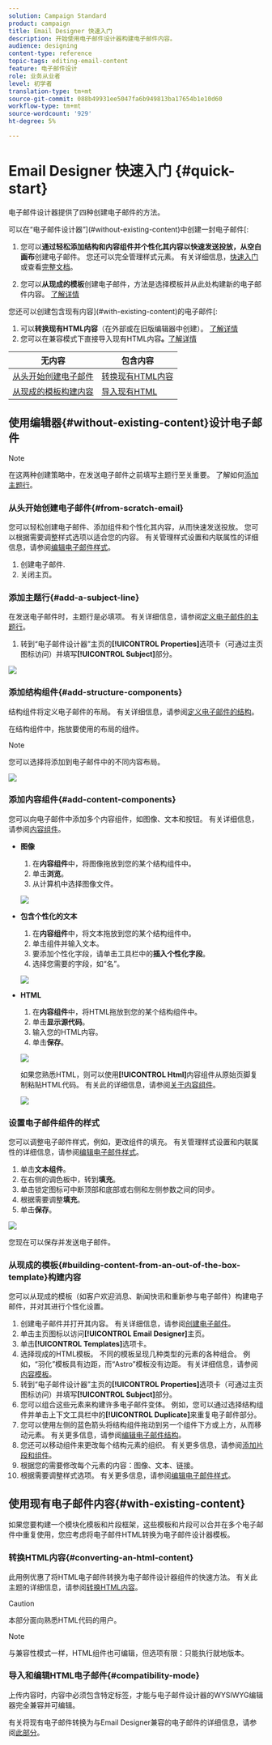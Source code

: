 ```yaml
---
solution: Campaign Standard
product: campaign
title: Email Designer 快速入门
description: 开始使用电子邮件设计器构建电子邮件内容。
audience: designing
content-type: reference
topic-tags: editing-email-content
feature: 电子邮件设计
role: 业务从业者
level: 初学者
translation-type: tm+mt
source-git-commit: 088b49931ee5047fa6b949813ba17654b1e10d60
workflow-type: tm+mt
source-wordcount: '929'
ht-degree: 5%

---
```


# Email Designer 快速入门 {#quick-start}

电子邮件设计器提供了四种创建电子邮件的方法。

可以在“电子邮件设计器”](#without-existing-content)中创建一封电子邮件[:

1. 您可以&#x200B;**通过轻松添加结构和内容组件并个性化其内容以快速发送投放，从空白画布**&#x200B;创建电子邮件。 您还可以完全管理样式元素。 有关详细信息，[快速入门](#from-scratch-email)或查看[完整文档](../../designing/using/designing-from-scratch.md#designing-an-email-content-from-scratch)。

1. 您可以&#x200B;**从现成的模板**&#x200B;创建电子邮件，方法是选择模板并从此处构建新的电子邮件内容。 [了解详情](#building-content-from-an-out-of-the-box-template)

您还可以创建包含现有内容](#with-existing-content)的电子邮件[:

1. 可以&#x200B;**转换现有HTML内容**（在外部或在旧版编辑器中创建）。 [了解详情](#converting-an-html-content)
1. 您可以在兼容模式下直接导入现有HTML内容&#x200B;**。**[了解详情](#compatibility-mode)

| 无内容 | 包含内容 |
|---|---|
| [从头开始创建电子邮件](#from-scratch-email) | [转换现有HTML内容](#converting-an-html-content) |
| [从现成的模板构建内容](#building-content-from-an-out-of-the-box-template) | [导入现有HTML](#compatibility-mode) |

## 使用编辑器{#without-existing-content}设计电子邮件

>[!NOTE]
>
>在这两种创建策略中，在发送电子邮件之前填写主题行至关重要。 了解如何[添加主题行](#add-a-subject-line)。

### 从头开始创建电子邮件{#from-scratch-email}

您可以轻松创建电子邮件、添加组件和个性化其内容，从而快速发送投放。 您可以根据需要调整样式选项以适合您的内容。 有关管理样式设置和内联属性的详细信息，请参阅[编辑电子邮件样式](../../designing/using/styles.md)。

1. 创建电子邮件.
1. 关闭主页。

### 添加主题行{#add-a-subject-line}

在发送电子邮件时，主题行是必填项。 有关详细信息，请参阅[定义电子邮件的主题行](../../designing/using/subject-line.md)。

1. 转到“电子邮件设计器”主页的&#x200B;**[!UICONTROL Properties]**&#x200B;选项卡（可通过主页图标访问）并填写&#x200B;**[!UICONTROL Subject]**&#x200B;部分。

![](assets/subject-line-quick-start.png)

### 添加结构组件{#add-structure-components}

结构组件将定义电子邮件的布局。 有关详细信息，请参阅[定义电子邮件的结构](../../designing/using/designing-from-scratch.md#defining-the-email-structure)。

在结构组件中，拖放要使用的布局的组件。

>[!NOTE]
>
>您可以选择将添加到电子邮件中的不同内容布局。

![](assets/structure-components-quick-start.png)

### 添加内容组件{#add-content-components}

您可以向电子邮件中添加多个内容组件，如图像、文本和按钮。 有关详细信息，请参阅[内容组件](../../designing/using/designing-from-scratch.md#about-content-components)。

* **图像**

   1. 在&#x200B;**内容组件**&#x200B;中，将图像拖放到您的某个结构组件中。
   1. 单击&#x200B;**浏览**。
   1. 从计算机中选择图像文件。

   ![](assets/browse-image-quick-start.png)

* **包含个性化的文本**

   1. 在&#x200B;**内容组件**&#x200B;中，将文本拖放到您的某个结构组件中。
   1. 单击组件并输入文本。
   1. 要添加个性化字段，请单击工具栏中的&#x200B;**插入个性化字段**。
   1. 选择您需要的字段，如“名”。

   ![](assets/edit-text-quick-start.png)

* **HTML**

   1. 在&#x200B;**内容组件**&#x200B;中，将HTML拖放到您的某个结构组件中。
   1. 单击&#x200B;**显示源代码**。
   1. 输入您的HTML内容。
   1. 单击&#x200B;**保存**。

   ![](assets/html-component-source-code.png)

   如果您熟悉HTML，则可以使用&#x200B;**[!UICONTROL Html]**&#x200B;内容组件从原始页脚复制粘贴HTML代码。 有关此的详细信息，请参阅[关于内容组件](../../designing/using/designing-from-scratch.md#about-content-components)。

   ![](assets/des_loading_compatible_fragment_9.png)

### 设置电子邮件组件的样式

您可以调整电子邮件样式，例如，更改组件的填充。 有关管理样式设置和内联属性的详细信息，请参阅[编辑电子邮件样式](../../designing/using/styles.md)。

1. 单击&#x200B;**文本组件**。
1. 在右侧的调色板中，转到&#x200B;**填充**。
1. 单击锁定图标可中断顶部和底部或右侧和左侧参数之间的同步。
1. 根据需要调整&#x200B;**填充**。
1. 单击&#x200B;**保存**。

![](assets/padding-quick-start.png)

您现在可以保存并发送电子邮件。

### 从现成的模板{#building-content-from-an-out-of-the-box-template}构建内容

您可以从现成的模板（如客户欢迎消息、新闻快讯和重新参与电子邮件）构建电子邮件，并对其进行个性化设置。

1. 创建电子邮件并打开其内容。 有关详细信息，请参阅[创建电子邮件](../../channels/using/creating-an-email.md)。
1. 单击主页图标以访问&#x200B;**[!UICONTROL Email Designer]**&#x200B;主页。
1. 单击&#x200B;**[!UICONTROL Templates]**&#x200B;选项卡。
1. 选择现成的HTML模板。
不同的模板呈现几种类型的元素的各种组合。 例如，“羽化”模板具有边距，而“Astro”模板没有边距。 有关详细信息，请参阅[内容模板](../../designing/using/using-reusable-content.md#content-templates)。
1. 转到“电子邮件设计器”主页的&#x200B;**[!UICONTROL Properties]**&#x200B;选项卡（可通过主页图标访问）并填写&#x200B;**[!UICONTROL Subject]**&#x200B;部分。
1. 您可以组合这些元素来构建许多电子邮件变体。 例如，您可以通过选择结构组件并单击上下文工具栏中的&#x200B;**[!UICONTROL Duplicate]**&#x200B;来重复电子邮件部分。
1. 您可以使用左侧的蓝色箭头将结构组件拖动到另一个组件下方或上方，从而移动元素。 有关更多信息，请参阅[编辑电子邮件结构](../../designing/using/designing-from-scratch.md#defining-the-email-structure)。
1. 您还可以移动组件来更改每个结构元素的组织。 有关更多信息，请参阅[添加片段和组件](../../designing/using/designing-from-scratch.md#defining-the-email-structure)。
1. 根据您的需要修改每个元素的内容：图像、文本、链接。
1. 根据需要调整样式选项。 有关更多信息，请参阅[编辑电子邮件样式](../../designing/using/styles.md)。

## 使用现有电子邮件内容{#with-existing-content}

如果您要构建一个模块化模板和片段框架，这些模板和片段可以合并在多个电子邮件中重复使用，您应考虑将电子邮件HTML转换为电子邮件设计器模板。

### 转换HTML内容{#converting-an-html-content}

此用例优惠了将HTML电子邮件转换为电子邮件设计器组件的快速方法。 有关此主题的详细信息，请参阅[转换HTML内容](../../designing/using/using-existing-content.md#converting-an-html-content)。

>[!CAUTION]
>
>本部分面向熟悉HTML代码的用户。

>[!NOTE]
>
>与兼容性模式一样，HTML组件也可编辑，但选项有限：只能执行就地版本。


### 导入和编辑HTML电子邮件{#compatibility-mode}

上传内容时，内容中必须包含特定标签，才能与电子邮件设计器的WYSIWYG编辑器完全兼容并可编辑。

有关将现有电子邮件转换为与Email Designer兼容的电子邮件的详细信息，请参阅[此部分](../../designing/using/using-existing-content.md#compatibility-mode)。
